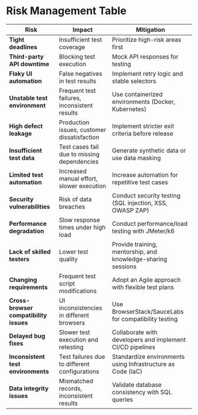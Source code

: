 # Risk Management Table

| **Risk**                     | **Impact**                                | **Mitigation**                                      |
|------------------------------|------------------------------------------|----------------------------------------------------|
| **Tight deadlines**          | Insufficient test coverage               | Prioritize high-risk areas first                   |
| **Third-party API downtime** | Blocking test execution                   | Mock API responses for testing                    |
| **Flaky UI automation**      | False negatives in test results           | Implement retry logic and stable selectors        |
| **Unstable test environment** | Frequent test failures, inconsistent results | Use containerized environments (Docker, Kubernetes) |
| **High defect leakage**      | Production issues, customer dissatisfaction | Implement stricter exit criteria before release   |
| **Insufficient test data**   | Test cases fail due to missing dependencies | Generate synthetic data or use data masking       |
| **Limited test automation**  | Increased manual effort, slower execution | Increase automation for repetitive test cases     |
| **Security vulnerabilities** | Risk of data breaches                     | Conduct security testing (SQL injection, XSS, OWASP ZAP) |
| **Performance degradation**  | Slow response times under high load       | Conduct performance/load testing with JMeter/k6   |
| **Lack of skilled testers**  | Lower test quality                        | Provide training, mentorship, and knowledge-sharing sessions |
| **Changing requirements**    | Frequent test script modifications        | Adopt an Agile approach with flexible test plans  |
| **Cross-browser compatibility issues** | UI inconsistencies in different browsers | Use BrowserStack/SauceLabs for compatibility testing |
| **Delayed bug fixes**        | Slower test execution and retesting       | Collaborate with developers and implement CI/CD pipelines |
| **Inconsistent test environments** | Test failures due to different configurations | Standardize environments using Infrastructure as Code (IaC) |
| **Data integrity issues**    | Mismatched records, inconsistent results  | Validate database consistency with SQL queries   |
